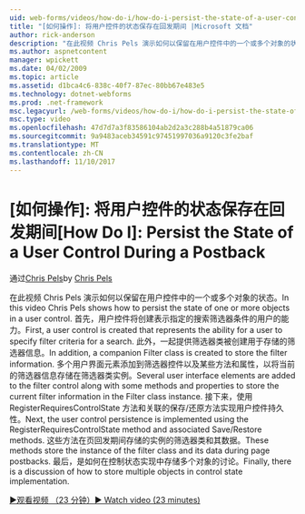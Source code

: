 ```yaml
---
uid: web-forms/videos/how-do-i/how-do-i-persist-the-state-of-a-user-control-during-a-postback
title: "[如何操作]: 将用户控件的状态保存在回发期间 |Microsoft 文档"
author: rick-anderson
description: "在此视频 Chris Pels 演示如何以保留在用户控件中的一个或多个对象的状态。 首先，将创建一个用户控件表示 abilit..."
ms.author: aspnetcontent
manager: wpickett
ms.date: 04/02/2009
ms.topic: article
ms.assetid: d1bca4c6-838c-40f7-87ec-80bb67e483e5
ms.technology: dotnet-webforms
ms.prod: .net-framework
msc.legacyurl: /web-forms/videos/how-do-i/how-do-i-persist-the-state-of-a-user-control-during-a-postback
msc.type: video
ms.openlocfilehash: 47d7d7a3f83586104ab2d2a3c288b4a51879ca06
ms.sourcegitcommit: 9a9483aceb34591c97451997036a9120c3fe2baf
ms.translationtype: MT
ms.contentlocale: zh-CN
ms.lasthandoff: 11/10/2017
---
```

<a name="how-do-i-persist-the-state-of-a-user-control-during-a-postback"></a><span data-ttu-id="a695d-104">[如何操作]: 将用户控件的状态保存在回发期间</span><span class="sxs-lookup"><span data-stu-id="a695d-104">[How Do I]: Persist the State of a User Control During a Postback</span></span>
====================
<span data-ttu-id="a695d-105">通过[Chris Pels](https://twitter.com/chrispels)</span><span class="sxs-lookup"><span data-stu-id="a695d-105">by [Chris Pels](https://twitter.com/chrispels)</span></span>

<span data-ttu-id="a695d-106">在此视频 Chris Pels 演示如何以保留在用户控件中的一个或多个对象的状态。</span><span class="sxs-lookup"><span data-stu-id="a695d-106">In this video Chris Pels shows how to persist the state of one or more objects in a user control.</span></span> <span data-ttu-id="a695d-107">首先，用户控件将创建表示指定的搜索筛选器条件的用户的能力。</span><span class="sxs-lookup"><span data-stu-id="a695d-107">First, a user control is created that represents the ability for a user to specify filter criteria for a search.</span></span> <span data-ttu-id="a695d-108">此外，一起提供筛选器类被创建用于存储的筛选器信息。</span><span class="sxs-lookup"><span data-stu-id="a695d-108">In addition, a companion Filter class is created to store the filter information.</span></span> <span data-ttu-id="a695d-109">多个用户界面元素添加到筛选器控件以及某些方法和属性，以将当前的筛选器信息存储在筛选器类实例。</span><span class="sxs-lookup"><span data-stu-id="a695d-109">Several user interface elements are added to the filter control along with some methods and properties to store the current filter information in the Filter class instance.</span></span> <span data-ttu-id="a695d-110">接下来，使用 RegisterRequiresControlState 方法和关联的保存/还原方法实现用户控件持久性。</span><span class="sxs-lookup"><span data-stu-id="a695d-110">Next, the user control persistence is implemented using the RegisterRequiresControlState method and associated Save/Restore methods.</span></span> <span data-ttu-id="a695d-111">这些方法在页回发期间存储的实例的筛选器类和其数据。</span><span class="sxs-lookup"><span data-stu-id="a695d-111">These methods store the instance of the filter class and its data during page postbacks.</span></span> <span data-ttu-id="a695d-112">最后，是如何在控制状态实现中存储多个对象的讨论。</span><span class="sxs-lookup"><span data-stu-id="a695d-112">Finally, there is a discussion of how to store multiple objects in control state implementation.</span></span>

[<span data-ttu-id="a695d-113">&#9654;观看视频 （23 分钟）</span><span class="sxs-lookup"><span data-stu-id="a695d-113">&#9654; Watch video (23 minutes)</span></span>](https://channel9.msdn.com/Blogs/ASP-NET-Site-Videos/how-do-i-persist-the-state-of-a-user-control-during-a-postback)
